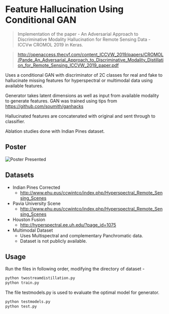 # Feature Hallucination Using Conditional GAN

>Implementation of the paper - An Adversarial Approach to Discriminative Modality Hallucination for Remote Sensing Data - ICCVw CROMOL 2019 in Keras.

>http://openaccess.thecvf.com/content_ICCVW_2019/papers/CROMOL/Pande_An_Adversarial_Approach_to_Discriminative_Modality_Distillation_for_Remote_Sensing_ICCVW_2019_paper.pdf

Uses a conditional GAN with discriminator of 2C classes for real and fake to hallucinate missing features for hyperspectral or multimodal data using available features.

Generator takes latent dimensions as well as input from available modality to generate features.
GAN was trained using tips from https://github.com/soumith/ganhacks

Hallucinated features are concatenated with original and sent through to classifier.

Ablation studies done with Indian Pines dataset.

## Poster

![Poster Presented](https://github.com/theavicaster/featurehallucination-cgan/blob/master/poster_iccv.png)

## Datasets

* Indian Pines Corrected
    * http://www.ehu.eus/ccwintco/index.php/Hyperspectral_Remote_Sensing_Scenes
* Pavia University Scene
    * http://www.ehu.eus/ccwintco/index.php/Hyperspectral_Remote_Sensing_Scenes
* Houston Fusion
    * http://hyperspectral.ee.uh.edu/?page_id=1075
* Multimodal Dataset
    * Uses Multispectral and complementary Panchromatic data.
    * Dataset is not publicly available.

## Usage

Run the files in following order, modifying the directory of dataset -

```sh
python twostreamdistillation.py
python train.py
```
The file testmodels.py is used to evaluate the optimal model for generator.

```sh
python testmodels.py
python test.py
```









